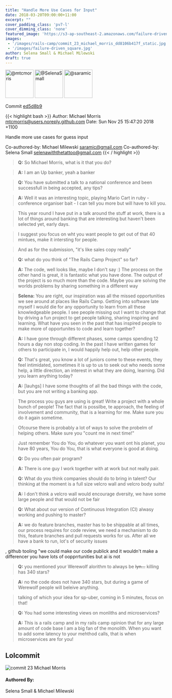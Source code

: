 ```yaml
---
title: "Handle More Use Cases for Input"
date: 2018-03-20T09:00:00+11:00
excerpt: ""
cover_padding_class: 'pv7-l'
cover_dimming_class: 'none'
featured_image: 'https://s3-ap-southeast-2.amazonaws.com/failure-driven-blog/railscamp-24-woodfield-hobart/commit_23_michael_morris_dd8106b417f.gif'
images:
 - '/images/rails-camp/commit_23_michael_morris_dd8106b417f_static.jpg'
 - '/images/failure-driven_square.jpg'
author: Selena Small & Michael Milewski 
draft: true
---
```


<img alt="@mtcmorris" src="//github.com/mtcmorris.png" style="display: inline; width: 88px;" height="88" />
<img alt="@SelenaSmall" src="//github.com/SelenaSmall.png" style="display: inline; width: 88px;" height="88" />
<img alt="@saramic" src="//github.com/saramic.png" style="display: inline; width: 88px;" height="88" />

Commit [ed5d8b9](https://github.com/failure-driven/railscamp-search-term/commit/ed5d8b964adc548bd31f85e41ee9debf9eee1131)

{{< highlight bash >}}
Author: Michael Morris <mtcmorris@users.noreply.github.com>
Date:   Sun Nov 25 15:47:20 2018 +1100

Handle more use cases for guess input

Co-authored-by: Michael Milewski <saramic@gmail.com>
Co-authored-by: Selena Small <selenawiththetattoo@gmail.com>
{{< / highlight >}}


> **Q:** So Michael Morris, what is it that you do?

> **A:** I am an Up banker, yeah a banker

> **Q:** You have submitted a talk to a national conference and been
> successfull in being accepted, any tips?

> **A:** Well it was an interesting topic, playing Mario Cart in ruby -
> conference organiser bait - I can tell you more but will have to kill you.

> This year round I have put in a talk around the stuff at work, there is a lot
> of things around banking that are interesting but haven't been selected yet,
> early days.

> I suggest you focus on wht you want people to get out of that 40 mintues,
> make it intersting for people.

> And as for the submission, "it's like sales copy really"

> **Q:** what do you think of "The Rails Camp Project" so far?

> **A:** The code, well looks like, maybe I don't say :) The process on the
> other hand is great, it is fantastic what you have done. The output of the
> project is so much more than the code. Maybe you are solving the worlds
> problems by sharing something in a different way

> **Selena:** You are right, our inspiration was all the missed opportunities
> we see around at places like Rails Camp. Getting into software late myself I
> would die for any opportunity to learn from all these knowledgeable people. I
> see people missing out I want to change that by driving a fun project to get
> people talking, sharing inspiring and learning. What have you seen in the
> past that has inspired people to make more of opportunites to code and learn
> together?

> **A:** I have gone through different phases, some camps spending 12 hours a
> day non stop coding. In the past I have written games for others to
> participate in, I would happily help out, help other people.

> **Q:** That's great, you know a lot of juniors come to these events, they
> feel intimidated, sometimes it is up to us to seek out who needs some help, a
> little direction, an interest in what they are doing, learning. Did you learn
> anything today?

> **A:** [lauhgs] I have some thoughts of all the bad things with the code, but
> you are not writing a banking app.

> The process you guys are using is great! Write a project with a whole bunch
> of people! The fact that is possilbe, te approach, the feeling of involvement
> and community, that is a learning for me. Make sure you do it again sometime.

> Ofcourse there is probably a lot of ways to solve the probelm of helping
> others. Make sure you "count me in next time!"

> Just remember You do You, do whatever you want ont his planet, you have 80
> years, You do You, that is what everyone is good at doing.

> **Q:** Do you often pair program?

> **A:** There is one guy I work together with at work but not really pair.

> **Q:** What do you think companies should do to bring in talent? Our thinking
> at the moment is a full size velcro wall and velcro body suits!

> **A:** I don't think a velcro wall would encourage dversity, we have some
> large people and that would not be fair

> **Q:** What about our version of Continuous Integration (CI) alwasy working
> and pushing to master?

> **A:** we do feature branches, master has to be shippable at all times, our
> process requires for code review, we need a mechanism to do this, feature
> branches and pull requests works for us. After all we have a bank to run,
> lot's of security issues

, github tooling "we could make our code publick and it
wouldn't make a differencer
you have lots of oopprrtunities but ai is not

> **Q:** you mentioned your Werewolf alorithm to always be ~~lyn...~~ killing
> has 340 stars?

> **A:** no the code does not have 340 stars, but during a game of Werewolf
> people will beleive anything.

> talking of which your idea for sp-uber, coming in 5 minutes, focus on that!

> **Q:** You had some interesting views on monliths and microservices?

> **A:** This is a rails camp and in my rails camp opinion that for any large
> amount of code base I am a big fan of the monolith. When you want to add some
> latency to your mehthod calls, that is when microservices are for you!

## Lolcommit

![commit 23 Michael Morris](https://s3-ap-southeast-2.amazonaws.com/failure-driven-blog/railscamp-24-woodfield-hobart/commit_23_michael_morris_dd8106b417f.gif)

#### Authored By:

Selena Small & Michael Milewski
